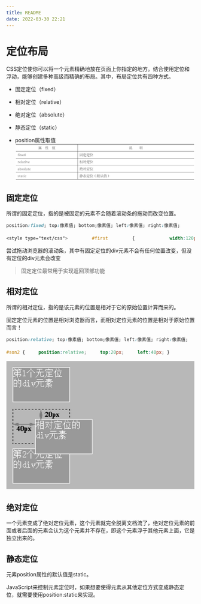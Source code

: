 ```yaml
---
title: README
date: 2022-03-30 22:21
---
```

# 定位布局

CSS定位使你可以将一个元素精确地放在页面上你指定的地方。结合使用定位和浮动，能够创建多种高级而精确的布局。其中，布局定位共有四种方式。

-  固定定位（fixed）
-  相对定位（relative）
-  绝对定位（absolute）
-  静态定位（static）


- position属性取值
![](./_image/2022-03-30/47c635eb8f864ae6320e0911e253c473.jpg)

## 固定定位

所谓的固定定位，指的是被固定的元素不会随着滚动条的拖动而改变位置。

```CSS
position:fixed; top:像素值; bottom;像素值; left:像素值; right:像素值;

<style type="text/css">         #first         {             width:120px;             height:1800px;             border:1px solid gray;             line-height:600px;             background-color:#B7F1FF;         }         #second         {             position:fi xed;   /*设置元素为固定定位*/             top:30px;          /*距离浏览器顶部 30px*/             left:160px;        /*举例浏览器左部 160px*/             width:60px;             height:60px;             border:1px solid silver;             background-color:hotpink;         }     </style>
```


尝试拖动浏览器的滚动条，其中有固定定位的div元素不会有任何位置改变，但没有定位的div元素会改变

> 固定定位最常用于实现返回顶部功能


## 相对定位

所谓的相对定位，指的是该元素的位置是相对于它的原始位置计算而来的。

固定定位元素的位置是相对浏览器而言，而相对定位元素的位置是相对于原始位置而言！

```CSS
position:relative; top:像素值; bottom;像素值; left:像素值; right:像素值;

#son2 {     position:relative;     top:20px;     left:40px; }
```

![](./_image/2022-03-30/7c36699d01e7861eb5b0668aff04daa0.jpg)


## 绝对定位

一个元素变成了绝对定位元素，这个元素就完全脱离文档流了，绝对定位元素的前面或者后面的元素会认为这个元素并不存在，即这个元素浮于其他元素上面，它是独立出来的。


## 静态定位

元素position属性的默认值是static。


JavaScript来控制元素定位时，如果想要使得元素从其他定位方式变成静态定位，就需要使用position:static来实现。



